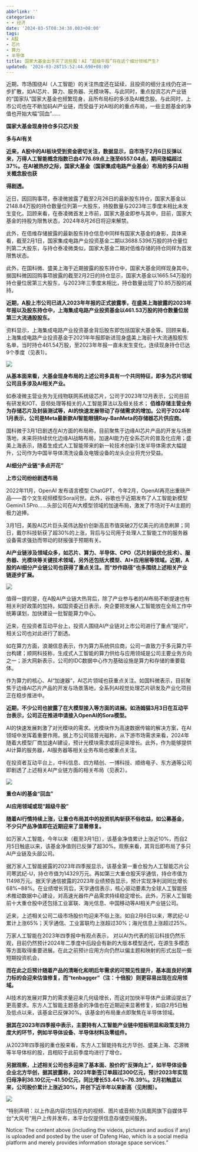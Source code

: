 ```yaml
---
abbrlink: ''
categories:
- - 经济
date: '2024-03-5T08:34:38.003+08:00'
tags:
- A股
- 芯片
- 算力
- 半导体
title: 国家大基金出手买了这些股！AI “超级牛股”将在这个细分领域产生?
updated: '2024-03-28T15:52:44.690+08:00'
---
```

近期，市场围绕AI（人工智能）的关注热度还在延续，且投资的细分主线仍在进一步扩散，如AI芯片、算力、服务器、光模块等。与此同时，重点投资芯片产业链的“国家队”国家大基金也频繁现身，且所布局标的多涉及AI概念股。与此同时，上市公司也在不断加码AI产业链，而受益于对AI标的的重点布局，一些主题基金的净值也开始大幅“回血”……

**国家大基金现身持仓多只芯片股**

**多与AI有关**

**近来，A股中的AI板块受到资金密切关注，数据显示，自市场于2月6日反弹以来，万得人工智能概念指数已由4776.69点上涨至6557.04点，期间涨幅超过37%。在AI被热炒之际，国家大基金（国家集成电路产业基金）布局的多只AI相关概念股也获**

**得剧透。**

近日，因回购事项，泰凌微披露了截至2月26日的最新股东持仓，国家大基金以2148.84万股的持仓数量位列第一大股东，持股数量与2023年三季度末相比未发生变化。回顾来看，在泰凌微首发上市前，国家大基金即参与其中，目前，国家大基金的持股为限售状态，2024年8月26日将迎来解禁。

此外，在佰维存储披露的最新股东持仓信息中同样有国家大基金的身影，具体来看，截至2月1日，国家集成电路产业投资基金二期以3688.5396万股的持仓量位列第二大股东，与持仓泰凌微类似，国家大基金二期对佰维存储的持仓同样为首发限售状态。

此外，在国科微、盛美上海于近期披露的股东持仓中，国家大基金同样现身其中。据国科微因回购事项披露的截至2月2日的持仓显示，国家大基金以1665.54万股的持仓量位居第三大股东，与2023年三季度末相比，持仓数量出现了10.85万股的减持。

**近期，A股上市公司已进入2023年年报的正式披露季，在盛美上海披露的2023年年报以及股东持仓中，上海集成电路产业投资基金以461.53万股的持仓数量位居第三大流通股股东。**

资料显示，上海集成电路产业投资基金背后股东即包括国家大基金等。回顾来看，上海集成电路产业投资基金于2021年年报即新进现身盛美上海前十大流通股股东名单，当时持仓461.54万股，至2023年年报一直未发生变化，连续现身持仓已达9个季度（见表1）。

![](https://d.ifengimg.com/w1080_h908_q90_webp/x0.ifengimg.com/ucms/2024_10/6E02D88411EECE67449DB7145A008AF355246349_size240_w1080_h908.png)

**从基本面来看，大基金现身布局的上述公司多具有一个共同特征，即多为芯片领域公司且多涉及AI相关产业。**

如泰凌微主营业务为无线物联网系统级芯片，公司于2023年12月表示，公司目前有研发和IOT、音频处理等相关的人工智能算法以及相关技术； **佰维存储主营业务为存储芯片及封装测试等，AI的快速发展带动了存储需求的增加。公司于2024年1月表示，公司是Meta最新款AI智能眼镜Ray-BanMeta的存储器芯片供应商。**

国科微于3月1日剧透在AI方面的布局称，目前聚焦于边缘AI芯片产品的开发与场景落地，未来将持续优化边缘AI战略布局，加速AI能力在全系芯片的普及化应用；盛美上海表示，随着生成式人工智能带来的新一轮技术创新引发半导体需求大幅提升，公司作为中国半导体清洗设备及电镀设备的龙头企业将充分受益。

**AI细分产业链“多点开花”**

**上市公司纷纷剧透布局**

2022年11月，OpenAI 发布语言模型 ChatGPT，今年2月，OpenAI再亮出重磅产品——首个文生视频模型Sora问世。此外，谷歌也于近期发布了人工智能新模型Gemini1.5Pro……头部公司在AI大模型领域的加速布局，激发了市场对于AI主题的极力追捧。

3月1日，美股AI芯片巨头英伟达股价创新高且市值突破2万亿美元的消息刷屏；同日，戴尔科技斩获了超30%的上涨，背后与公司用于处理人工智能工作的服务器设备需求强劲而带动的财报强于预期有关。

**AI产业链涉及领域众多，如芯片、算力、半导体、CPO（芯片封装优化技术）、服务器、光模块等关键技术领域，另外还包括大模型、AI+应用层等领域。近期，A股的AI细分产业链公司也获得了重点关注。而“炒作路径”也多围绕上述相关产业链逐步扩展。**

![](https://d.ifengimg.com/w750_h240_q90_webp/x0.ifengimg.com/ucms/2024_10/7454F923DC46E995B1A54D5F76A312DADB11AE98_size27_w750_h240.jpg)

值得一提的是，在A股AI产业链大热背后，除了产业参与者的AI布局不断提速也有相关利好政策的加持。如国资委近日表示，央企要把发展人工智能放在全局工作中统筹谋划，加快建设一批智能算力中心。

近来，在投资者互动平台上，投资人围绕AI产业链对上市公司进行了重点“提问”，相关公司也对此进行了剧透。

如在算力方面，浪潮信息表示，作为算力系统供应商，公司一直致力于多元算力平台构建；顺网科技称，生成式人工智能的算力供给与应用领域是公司主要业务方向之一；浙大网新表示，公司的IDC数据中心作为基础设施是算力和存储的重要载体。

作为算力的核心、AI“加速器”，AI芯片领域也获重点关注。如国科微表示，目前聚焦于边缘AI芯片产品的开发与场景落地，全系列AI视觉处理芯片研发及产业化项目正在稳步推进中。

**近期，不少公司也披露了在大模型接入等方面的进展。如汤姆猫3月3日在互动平台表示，公司正在推进申请接入OpenAI的Sora模型。**

AI的快速发展刺激了对光模块的需求。光模块作为高速数据传输的解决方案，在AI领域中发挥着重要作用。据上市公司铭普光磁称，从下游市场需求来看，2024年随着大模型厂商加速AI建设，预计光模块需求或将迎来增长。此外，作为能够提供AI计算的服务器，AI服务器等相关业务布局也被重点关注。

在投资者互动平台上，中科信息、四方精创、一博科技、顺络电子、东方通等公司即剧透了上述相关AI产业链方面的相关布局（见表2）。

![](https://d.ifengimg.com/w1080_h717_q90_webp/x0.ifengimg.com/ucms/2024_10/B22DD3343748CEFF08F48CAEF8BDDF2389E6D79B_size293_w1080_h717.png)

**重仓AI的基金“回血”**

**AI应用领域或现“超级牛股”**

**随着AI行情持续上涨，让重仓布局其中的投资机构斩获不俗收益，如公募基金，不少只产品净值即在近期迎来了显著修复。**

如万家人工智能，今年以来（截至3月1日），该基金净值累计上涨近10%，而自2月5日触底以来，该基金净值则已反弹了超30%。观察来看，其背后即布局了多只AI产业链及头部公司。

据万家人工智能披露的2023年四季报显示，该基金第一重仓股为人工智能芯片公司寒武纪-U，持仓市值为14329万元。再如第三大重仓股天孚通信，持仓市值为11498万元。据天孚通信披露的2023年业绩预告显示，预计实现净利润同比增长68%~88%。在业绩增长背后，天孚通信表示，核心驱动要素为全球人工智能技术推动数据中心建设，对高速光器件产品需求持续稳定增长。此外，万家人工智能前十大重仓股中还包括工业富联、海光信息、中国移动等AI相关产业链公司。

近来，上述相关公司二级市场股价均迎来不俗上涨。如自2月6日以来，寒武纪-U累计上涨65%；天孚通信、工业富联均上涨超过30%；海光信息上涨超过25%。

万家人工智能在2023年四季报中有观点表示， 对以AI为代表的前沿科技仍然乐观，目前仍然预计2024年二季度中后段会有新的大版本模型迭代，在源生多模态等方面取得重要进展。在此之前预计应用方向仍然以偏主题和映射的形式出现一些短期投资机会，

**而在此之后预计随着产品的清晰化和明后年需求的可预见性提升，基本面良好的算力标的会迎来估值修复，而“tenbagger”（注：十倍股）则更容易出现在应用领域。**

AI技术的发展对算力的需求量迎来几何级增长，而这对加快半导体产业建设提出了更高要求。东方人工智能主题基金的净值也在近期迎来显著修复，如自2月5日触及低点以来，该基金已反弹30%。该基金的布局重点即聚焦在半导体领域。

**据其在2023年四季报中表示，主要持有人工智能产业链中短板明显和政策支持力度大的环节，例如半导体设备、半导体材料及零组件。**

从2023年四季报的重仓股来看，东方人工智能持有北方华创、盛美上海、芯源微等半导体标的股，且相较于此前季度均进行了增仓。

**另据观察，上述相关公司也多迎来了基本面、股价的“反弹向上”，如半导体设备企业北方华创，据其披露称，2023年新签订单超过300亿元，预计2023年实现归母净利36.10亿元~41.50亿元，同比增长53.44%~76.39%。2月初触底以来，公司股价累计上涨近30%，并创下近半年以来新高（见附图）。**

![](https://d.ifengimg.com/w990_h672_q90_webp/x0.ifengimg.com/ucms/2024_10/2D2E10C5604B98E6E98E9503C4BB956603BE3870_size171_w990_h672.png)

“特别声明：以上作品内容(包括在内的视频、图片或音频)为凤凰网旗下自媒体平台“大风号”用户上传并发布，本平台仅提供信息存储空间服务。

Notice: The content above (including the videos, pictures and audios if any) is uploaded and posted by the user of Dafeng Hao, which is a social media platform and merely provides information storage space services.”
